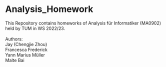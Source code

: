# Analysis_Homework

This Repository contains homeworks of Analysis für Informatiker (MA0902) held by TUM in WS 2022/23.<br />
<br />
Authors:<br />
Jay (Chengjie Zhou)<br />
Francesca Frederick<br />
Yann Marius Müller<br />
Malte Bai<br />
